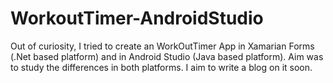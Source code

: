 # WorkoutTimer-AndroidStudio
Out of curiosity, I tried to create an WorkOutTimer App in Xamarian Forms (.Net based platform) and in Android Studio (Java based platform). Aim was to study the differences in both platforms. I aim to write a blog on it soon.
